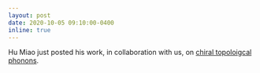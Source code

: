```yaml
---
layout: post
date: 2020-10-05 09:10:00-0400
inline: true
---
```


Hu Miao just posted his work, in collaboration with us, on [chiral topoloigcal phonons](/publications/#li2020observation).
